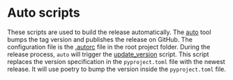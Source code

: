 # Auto scripts

These scripts are used to build the release automatically.
The [auto](https://intuit.github.io/auto/) tool bumps the tag version and publishes the release on GitHub.
The configuration file is the [.autorc](../.autorc) file in the root project folder.
During the release process, `auto` will trigger the [update_version](update_version.sh) script.
This script replaces the version specification in the `pyproject.toml` file with the newest release.
It will use poetry to bump the version inside the `pyproject.toml` file.
